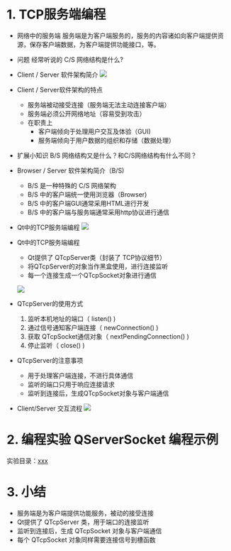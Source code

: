 # 1. TCP服务端编程
- 网络中的服务端
    服务端是为客户端服务的，服务的内容诸如向客户端提供资源，保存客户端数据，为客户端提供功能接口，等。

- 问题
    经常听说的 C/S 网络结构是什么?

- Client / Server 软件架构简介
    ![](vx_images/.png)

- Client / Server软件架构的特点
    - 服务端被动接受连接（服务端无法主动连接客户端）
    - 服务端必须公开网络地址（容易受到攻击）
    - 在职责上
        - 客户端倾向于处理用户交互及体验（GUI)
        - 服务端倾向于用户数据的组织和存储（数据处理）

- 扩展小知识
    B/S 网络结构又是什么？和C/S网络结构有什么不同？

-  Browser / Server 软件架构简介（B/S)
    - B/S 是一种特殊的 C/S 网络架构
    - B/S 中的客户端统一使用浏览器（Browser)
    - B/S 中的客户端GUI通常采用HTML进行开发
    - B/S 中的客户端与服务端通常采用http协议进行通信

-  Qt中的TCP服务端编程
    ![](vx_images/.png)

- Qt中的TCP服务端编程
    - Qt提供了 QTcpServer类（封装了 TCP协议细节）
    - 将QTcpServer的对象当作黑盒使用，进行连接监听
    - 每一个连接生成一个QTcpSocket对象进行通信

    ![](vx_images/.png)

-  QTcpServer的使用方式
    1. 监听本机地址的端口（ listen() )
    2. 通过信号通知客户端连接（ newConnection() )
    3. 获取 QTcpSocket通信对象（ nextPendingConnection() )
    4. 停止监听（ close() )

- QTcpServer的注意事项
    - 用于处理客户端连接，不进行具体通信
    - 监听的端口只用于响应连接请求
    - 监听到连接后，生成QTcpSocket对象与客户端通信

-  Client/Server 交互流程
    ![](vx_images/.png)

# 2. 编程实验 QServerSocket 编程示例
实验目录：[xxx](vx_attachments\xxx)

# 3. 小结
- 服务端是为客户端提供功能服务，被动的接受连接
- Qt提供了 QTcpServer 类，用于端口的连接监听
- 监听到连接后，生成 QTcpSocket 对象与客户端通信
- 每个 QTcpSocket 对象同样需要连接信号到槽函数

